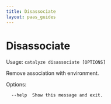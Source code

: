 ```yaml
---
title: Disassociate
layout: paas_guides
---
```


# Disassociate

Usage: `catalyze disassociate [OPTIONS]`

  Remove association with environment.

Options:

```
  --help  Show this message and exit.
```